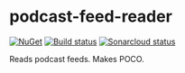 # podcast-feed-reader

[![NuGet](https://img.shields.io/nuget/v/podcastfeedreader.svg)](https://www.nuget.org/packages/PodcastFeedReader)
[![Build status](https://ci.appveyor.com/api/projects/status/apc25xrfp6pa5t4s?svg=true)](https://ci.appveyor.com/project/alexangas/podcast-feed-reader)
[![Sonarcloud status](https://sonarcloud.io/api/project_badges/measure?project=alexangas_podcast-feed-reader&metric=alert_status)](https://sonarcloud.io/dashboard?id=alexangas_podcast-feed-reader)

Reads podcast feeds. Makes POCO.
